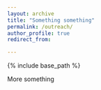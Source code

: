 ```yaml
---
layout: archive
title: "Something something"
permalink: /outreach/
author_profile: true
redirect_from:

---
```


{% include base_path %}

More something

